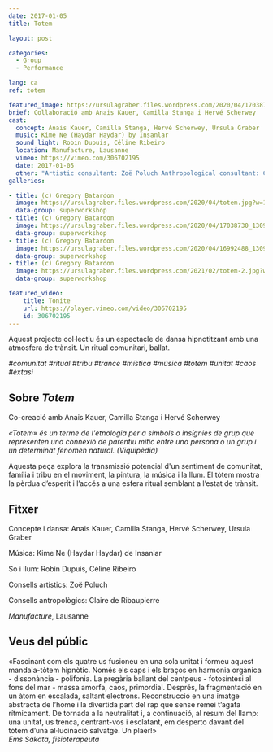 ```yaml
---
date: 2017-01-05
title: Totem

layout: post

categories:
  - Group
  - Performance

lang: ca
ref: totem

featured_image: https://ursulagraber.files.wordpress.com/2020/04/17038757_1309926282406530_5896639958045333217_o.jpg?w=500&fit=crop
brief: Collaboració amb Anais Kauer, Camilla Stanga i Hervé Scherwey
cast:
  concept: Anais Kauer, Camilla Stanga, Hervé Scherwey, Ursula Graber
  music: Kime Ne (Haydar Haydar) by Insanlar
  sound_light: Robin Dupuis, Céline Ribeiro
  location: Manufacture, Lausanne
  vimeo: https://vimeo.com/306702195
  date: 2017-01-05
  other: "Artistic consultant: Zoë Poluch Anthropological consultant: Claire de Ribaupierre"
galleries:

- title: (c) Gregory Batardon
  image: https://ursulagraber.files.wordpress.com/2020/04/totem.jpg?w=1024&fit=crop
  data-group: superworkshop
- title: (c) Gregory Batardon
  image: https://ursulagraber.files.wordpress.com/2020/04/17038730_1309926322406526_3742290833211252186_o.jpg?w=1024&fit=crop
  data-group: superworkshop
- title: (c) Gregory Batardon
  image: https://ursulagraber.files.wordpress.com/2020/04/16992488_1309926459073179_8615874270323999413_o.jpg?w=2000&fit=crop
  data-group: superworkshop
- title: (c) Gregory Batardon
  image: https://ursulagraber.files.wordpress.com/2021/02/totem-2.jpg?w=2000&fit=crop
  data-group: superworkshop

featured_video:
    title: Tonite
    url: https://player.vimeo.com/video/306702195
    id: 306702195
---
```



<!-- [![Totem](https://i.vimeocdn.com/video/746500438_640.jpg)](https://player.vimeo.com/video/306702195) -->

Aquest projecte col·lectiu és un espectacle de dansa hipnotitzant amb una atmosfera de trànsit. Un ritual comunitari, ballat.

*#comunitat #ritual #tribu #trance #mística #música #tòtem #unitat #caos #èxtasi*

<!--plop-->

## Sobre *Totem*

Co-creació amb Anais Kauer, Camilla Stanga i Hervé Scherwey

<i>«Totem» és un terme de l'etnologia per a símbols o insígnies de grup que representen una connexió de parentiu mític entre una persona o un grup i un determinat fenomen natural. (Viquipèdia) </i>

Aquesta peça explora la transmissió potencial d'un sentiment de comunitat, família i tribu  en el moviment, la pintura, la música i la llum. El tòtem mostra la pèrdua d’esperit i l’accés a una esfera ritual semblant a l’estat de trànsit.

<!--plop-->

## Fitxer


Concepte i dansa: Anais Kauer, Camilla Stanga, Hervé Scherwey, Ursula Graber

Música: Kime Ne (Haydar Haydar) de Insanlar

So i llum: Robin Dupuis, Céline Ribeiro

Consells artístics: Zoë Poluch

Consells antropològics: Claire de Ribaupierre

<i>Manufacture</i>, Lausanne

## Veus del públic

«Fascinant com els quatre us fusioneu en una sola unitat i formeu aquest mandala-tòtem hipnòtic. Només els caps i els braços en harmonia orgànica - dissonància - polifonia. La pregària ballant del centpeus - fotosíntesi al fons del mar - massa amorfa, caos, primordial. Després, la fragmentació en un àtom en escalada, saltant electrons. Reconstrucció en una imatge abstracta de l’home i la divertida part del rap que sense remei t’agafa rítmicament. De tornada a la neutralitat i, a continuació, al resum del llamp: una unitat, us trenca, centrant-vos i esclatant, em desperto davant del tòtem d’una al·lucinació salvatge. Un plaer!»
<br>
<i>Ems Sakata, fisioterapeuta</i>
